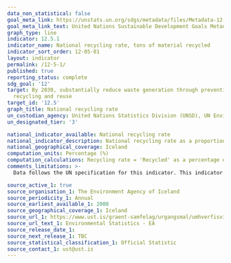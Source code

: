 ```yaml
---
data_non_statistical: false
goal_meta_link: https://unstats.un.org/sdgs/metadata/files/Metadata-12-05-01.pdf
goal_meta_link_text: United Nations Sustainable Development Goals Metadata (pdf 782kB)
graph_type: line
indicator: 12.5.1
indicator_name: National recycling rate, tons of material recycled
indicator_sort_order: 12-05-01
layout: indicator
permalink: /12-5-1/
published: true
reporting_status: complete
sdg_goal: '12'
target: By 2030, substantially reduce waste generation through prevention, reduction,
  recycling and reuse
target_id: '12.5'
graph_title: National recycling rate
un_custodian_agency: United Nations Statistics Division (UNSD), UN Environment (UNEP)
un_designated_tier: '3'

national_indicator_available: National recycling rate
national_indicator_description: National recycling rate as a proportion of waste collected
national_geographical_coverage: Iceland
computation_units: Percentage (%)
computation_calculations: Recycling rate = 'Recycled' as a percentage of 'Arisings'.
comments_limitations: >-
  Data follows the UN specification for this indicator. This indicator has been identified in collaboration with topic experts.

source_active_1: true
source_organisation_1: The Environment Agency of Iceland
source_periodicity_1: Annual
source_earliest_available_1: 2008
source_geographical_coverage_1: Iceland
source_url_1: https://www.ust.is/graent-samfelag/urgangsmal/umhverfisvisar-og-tolfraedi/tolfraedi/
source_url_text_1: Environmental Statistics - EA
source_release_date_1: 
source_next_release_1: TBC
source_statistical_classification_1: Official Statistic 
source_contact_1: ust@ust.is
---
```

